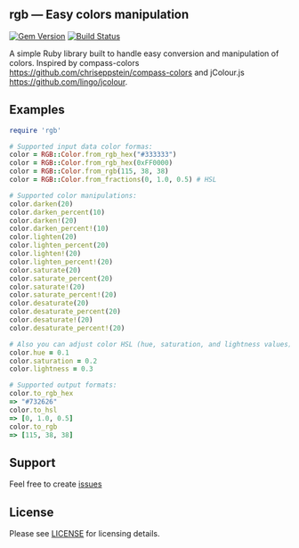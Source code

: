 rgb — Easy colors manipulation
------------------------
[![Gem Version](https://badge.fury.io/rb/rgb.svg)](http://badge.fury.io/rb/rgb)
[![Build Status](https://travis-ci.org/plashchynski/rgb.svg?branch=master)](https://travis-ci.org/plashchynski/rgb)

A simple Ruby library built to handle easy conversion and manipulation of colors. Inspired by compass-colors https://github.com/chriseppstein/compass-colors and jColour.js https://github.com/lingo/jcolour.

## Examples
```ruby
require 'rgb'

# Supported input data color formas:
color = RGB::Color.from_rgb_hex("#333333")
color = RGB::Color.from_rgb_hex(0xFF0000)
color = RGB::Color.from_rgb(115, 38, 38)
color = RGB::Color.from_fractions(0, 1.0, 0.5) # HSL

# Supported color manipulations:
color.darken(20)
color.darken_percent(10)
color.darken!(20)
color.darken_percent!(10)
color.lighten(20)
color.lighten_percent(20)
color.lighten!(20)
color.lighten_percent!(20)
color.saturate(20)
color.saturate_percent(20)
color.saturate!(20)
color.saturate_percent!(20)
color.desaturate(20)
color.desaturate_percent(20)
color.desaturate!(20)
color.desaturate_percent!(20)

# Also you can adjust color HSL (hue, saturation, and lightness values) manually:
color.hue = 0.1
color.saturation = 0.2
color.lightness = 0.3

# Supported output formats:
color.to_rgb_hex
=> "#732626"
color.to_hsl
=> [0, 1.0, 0.5]
color.to_rgb
=> [115, 38, 38]
```

## Support

Feel free to create [issues](https://github.com/plashchynski/rgb/issues)


## License

Please see [LICENSE](https://github.com/plashchynski/rgb/blob/master/LICENSE) for licensing details.
